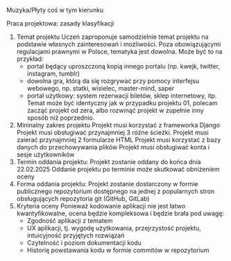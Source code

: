 Muzyka/Płyty coś w tym kierunku

Praca projektowa: zasady klasyfikacji

1. Temat projektu
   Uczeń zaproponuje samodzielnie temat projektu na podstawie własnych zainteresowań i możliwości. Poza obowiązującymi regulacjami prawnymi w Polsce, tematyka jest dowolna.
   Może być to na przykład:
   - portal będący uproszczoną kopią innego portalu (np. kwejk, twitter, instagram, tumblr) 
   - dowolna gra, którą da się rozgrywać przy pomocy interfejsu webowego, np. statki, wisielec, master-mind, saper
   - portal użytkowy: system rezerwacji biletów, sklep internetowy, itp.
   Temat może być identyczny jak w przypadku projektu 01, polecam zacząć projekt od zera, albo rozwinąć projekt w zupełnie inny sposób niż poprzednio.
2. Mininalny zakres projektu
   Projekt musi korzystać z frameworka Django
   Projekt musi obsługiwać przynajmniej 3 różne ścieżki.
   Projekt musi zaierać przynajmniej 2 formularze HTML
   Projekt musi korzystać z bazy danych do przechowywania plików
   Projekt musi obsługiwać konta i sesje użytkowników
3. Termin oddania projektu: 
   Projekt zostanie oddany do końca dnia 22.02.2025
   Oddanie projektu po terminie może skutkować obniżeniem oceny
4. Forma oddania projektu:
   Projekt zostanie dostarczony w formie publicznego repozytorium dostępnego na jednej z popularnych stron obsługujących repozytoria git (GitHub, GitLab)
5. Kryteria oceny
   Ponieważ kodowanie aplikacji nie jest łatwo kwantyfikowalne, ocena będzie kompleksowa i będzie brała pod uwagę:
   - Zgodność aplikacji z tematem
   - UX aplikacji, tj. wygodę użytkowania, przejrzystość projektu, intuicyjność przyjętych rozwiązań
   - Czytelność i poziom dokumentacji kodu
   - Historię powstawania kodu w formie commitów w repozytorium
   
